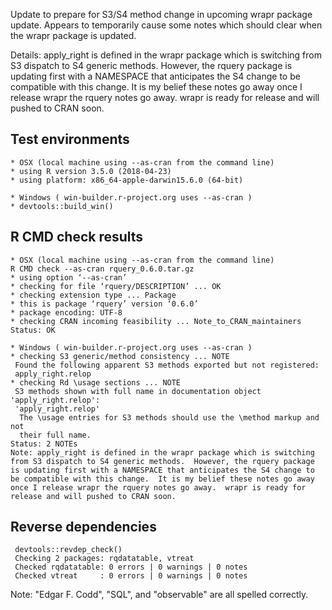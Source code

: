 
Update to prepare for S3/S4 method change in upcoming wrapr package update.  Appears to temporarily cause some notes which should clear when the wrapr package is updated.

Details: apply_right is defined in the wrapr package which is switching from S3 dispatch to S4 generic methods.  However, the rquery package is updating first with a NAMESPACE that anticipates the S4 change to be compatible with this change.  It is my belief these notes go away once I release wrapr the rquery notes go away.  wrapr is ready for release and will pushed to CRAN soon.


## Test environments

    * OSX (local machine using --as-cran from the command line)
    * using R version 3.5.0 (2018-04-23)
    * using platform: x86_64-apple-darwin15.6.0 (64-bit)

    * Windows ( win-builder.r-project.org uses --as-cran )
    * devtools::build_win()


## R CMD check results

    * OSX (local machine using --as-cran from the command line)
    R CMD check --as-cran rquery_0.6.0.tar.gz 
    * using option ‘--as-cran’
    * checking for file ‘rquery/DESCRIPTION’ ... OK
    * checking extension type ... Package
    * this is package ‘rquery’ version ‘0.6.0’
    * package encoding: UTF-8
    * checking CRAN incoming feasibility ... Note_to_CRAN_maintainers
    Status: OK
    
    * Windows ( win-builder.r-project.org uses --as-cran )
    * checking S3 generic/method consistency ... NOTE
     Found the following apparent S3 methods exported but not registered:
     apply_right.relop
    * checking Rd \usage sections ... NOTE
     S3 methods shown with full name in documentation object 'apply_right.relop':
     'apply_right.relop'
      The \usage entries for S3 methods should use the \method markup and not
      their full name.
    Status: 2 NOTEs
    Note: apply_right is defined in the wrapr package which is switching from S3 dispatch to S4 generic methods.  However, the rquery package is updating first with a NAMESPACE that anticipates the S4 change to be compatible with this change.  It is my belief these notes go away once I release wrapr the rquery notes go away.  wrapr is ready for release and will pushed to CRAN soon.
    

## Reverse dependencies

     devtools::revdep_check()
     Checking 2 packages: rqdatatable, vtreat
     Checked rqdatatable: 0 errors | 0 warnings | 0 notes
     Checked vtreat     : 0 errors | 0 warnings | 0 notes
     
Note: "Edgar F. Codd", "SQL", and "observable" are all spelled correctly.
